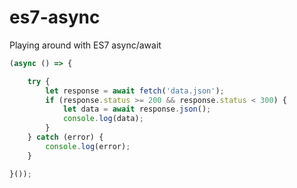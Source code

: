 # es7-async
Playing around with ES7 async/await

```javascript
(async () => {

	try {
		let response = await fetch('data.json');
		if (response.status >= 200 && response.status < 300) {
			let data = await response.json();
			console.log(data);
		}
	} catch (error) {
		console.log(error);
	}

}());
```
